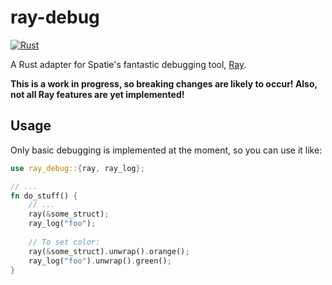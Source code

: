 # ray-debug

[![Rust](https://github.com/larsmbergvall/ray-debug/actions/workflows/rust.yml/badge.svg)](https://github.com/larsmbergvall/ray-debug/actions/workflows/rust.yml)

A Rust adapter for Spatie's fantastic debugging tool, [Ray](https://spatie.be/products/ray).

**This is a work in progress, so breaking changes are likely to occur! Also, not all Ray features are yet implemented!**

## Usage

Only basic debugging is implemented at the moment, so you can use it like:

```rust
use ray_debug::{ray, ray_log};

// ...
fn do_stuff() {
    // ...
    ray(&some_struct);
    ray_log("foo");
    
    // To set color:
    ray(&some_struct).unwrap().orange();
    ray_log("foo").unwrap().green();
}
```
